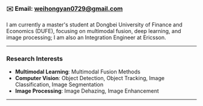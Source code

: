 <span style="font-size: 1rem;">✉️ Email: [weihongyan0729@gmail.com](mailto:weihongyan0729@gmail.com)</span>
---

I am currently a master's student at Dongbei University of Finance and Economics (DUFE), focusing on multimodal fusion, deep learning, and image processing; I am also an Integration Engineer at Ericsson.

---

### Research Interests

- **Multimodal Learning**: Multimodal Fusion Methods
- **Computer Vision**: Object Detection, Object Tracking, Image Classification, Image Segmentation
- **Image Processing**: Image Dehazing, Image Enhancement

---
